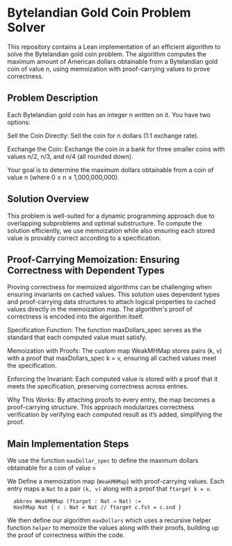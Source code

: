 # Bytelandian Gold Coin Problem Solver

This repository contains a Lean implementation of an efficient algorithm to solve the Bytelandian gold coin problem. The algorithm computes the maximum amount of American dollars obtainable from a Bytelandian gold coin of value n, using memoization with proof-carrying values to prove correctness.

## Problem Description

Each Bytelandian gold coin has an integer n written on it. You have two options:

Sell the Coin Directly: Sell the coin for n dollars (1:1 exchange rate).

Exchange the Coin: Exchange the coin in a bank for three smaller coins with values n/2, n/3, and n/4 (all rounded down).

Your goal is to determine the maximum dollars obtainable from a coin of value n (where 0 ≤ n ≤ 1,000,000,000).

## Solution Overview

This problem is well-suited for a dynamic programming approach due to overlapping subproblems and optimal substructure. To compute the solution efficiently, we use memoization while also ensuring each stored value is provably correct according to a specification.

## Proof-Carrying Memoization: Ensuring Correctness with Dependent Types

Proving correctness for memoized algorithms can be challenging when ensuring invariants on cached values. This solution uses dependent types and proof-carrying data structures to attach logical properties to cached values directly in the memoization map. The algorithm's proof of correctness is encoded into the algorithm itself.

Specification Function: The function maxDollars_spec serves as the standard that each computed value must satisfy.

Memoization with Proofs: The custom map WeakMHMap stores pairs (k, v) with a proof that maxDollars_spec k = v, ensuring all cached values meet the specification.

Enforcing the Invariant: Each computed value is stored with a proof that it meets the specification, preserving correctness across entries.

Why This Works: By attaching proofs to every entry, the map becomes a proof-carrying structure. This approach modularizes correctness verification by verifying each computed result as it’s added, simplifying the proof.

## Main Implementation Steps
We use the function `maxDollar_spec` to define the maximum dollars obtainable for a coin of value `n`

We Define a memoization map (`WeakMHMap`) with proof-carrying values.
Each entry maps a `Nat` to a pair `(k, v)` along with a proof that `ftarget k = v`.
```
  abbrev WeakMHMap (ftarget : Nat → Nat) :=
  HashMap Nat { c : Nat × Nat // ftarget c.fst = c.snd }
```

We then define our algorithm `maxDollars` which uses a recursive helper function `helper` to memoize the values along with their proofs, building up the proof of correctness within the code.
